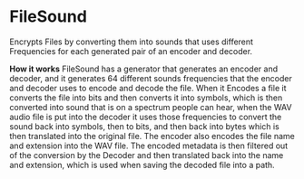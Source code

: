 # FileSound
Encrypts Files by converting them into sounds that uses different Frequencies for each generated pair of an encoder and decoder.

**How it works**
FileSound has a generator that generates an encoder and decoder, and it generates 64 different sounds frequencies 
that the encoder and decoder uses to encode and decode the file.
When it Encodes a file it converts the file into bits and then converts it into symbols, 
which is then converted into sound that is on a spectrum people can hear, when the WAV audio file is
put into the decoder it uses those frequencies to convert the sound back into symbols, then to bits,
and then back into bytes which is then translated into the original file.
The encoder also encodes the file name and extension into the WAV file. The encoded metadata is then filtered out
of the conversion by the Decoder and then translated back into the name and extension,
which is used when saving the decoded file into a path.
